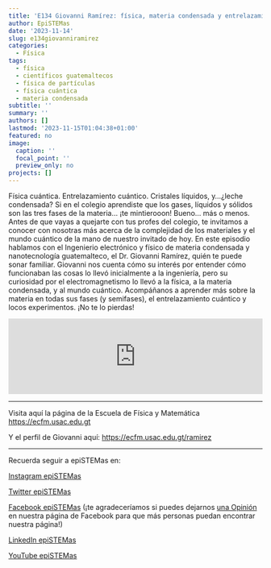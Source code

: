 ```yaml
---
title: 'E134 Giovanni Ramírez: física, materia condensada y entrelazamiento cuántico'
author: EpiSTEMas
date: '2023-11-14'
slug: e134giovanniramirez
categories:
  - Física
tags:
  - física
  - científicos guatemaltecos
  - física de partículas
  - física cuántica
  - materia condensada
subtitle: ''
summary: ''
authors: []
lastmod: '2023-11-15T01:04:38+01:00'
featured: no
image:
  caption: ''
  focal_point: ''
  preview_only: no
projects: []
---
```


Física cuántica. Entrelazamiento cuántico. Cristales líquidos, y…¿leche condensada? Si en el colegio aprendiste que los gases, líquidos y sólidos son las tres fases de la materia… ¡te mintierooon! Bueno… más o menos. Antes de que vayas a quejarte con tus profes del colegio, te invitamos a conocer con nosotras más acerca de la complejidad de los materiales y el mundo cuántico de la mano de nuestro invitado de hoy. En este episodio hablamos con el Ingenierio electrónico y físico de materia condensada y nanotecnología guatemalteco, el Dr. Giovanni Ramírez, quién te puede sonar familiar. Giovanni nos cuenta cómo su interés por entender cómo funcionaban las cosas lo llevó inicialmente a la ingeniería, pero su curiosidad por el electromagnetismo lo llevó a la física, a la materia condensada, y al mundo cuántico. Acompáñanos a aprender más sobre la materia en todas sus fases (y semifases), el entrelazamiento cuántico y locos experimentos. ¡No te lo pierdas!


<iframe title="Giovanni Ramírez: física, materia condensada y entrelazamiento cuántico" allowtransparency="true" height="150" width="100%" style="border: none; min-width: min(100%, 430px);height:150px;" scrolling="no" data-name="pb-iframe-player" src="https://www.podbean.com/player-v2/?from=embed&i=6earb-14fb898-pb&share=1&download=0&fonts=Arial&skin=1b1b1b&font-color=auto&rtl=0&logo_link=episode_page&btn-skin=956f46&size=150" loading="lazy"></iframe>


- - -




Visita aquí la página de la Escuela de Física y Matemática
https://ecfm.usac.edu.gt


Y el perfil de Giovanni aquí:
https://ecfm.usac.edu.gt/ramirez



- - - - -

Recuerda seguir a epiSTEMas en:

[Instagram epiSTEMas](https://www.instagram.com/epistemas/)  

[Twitter epiSTEMas](https://twitter.com/epiSTEMas_Pod)

[Facebook epiSTEMas](https://www.facebook.com/epiSTEMasPod) (¡te agradeceríamos si puedes dejarnos [una Opinión](https://www.facebook.com/epiSTEMasPod/reviews/) en nuestra página de Facebook para que más personas puedan encontrar nuestra página!)

[LinkedIn epiSTEMas](https://www.linkedin.com/company/epistemas-podcast/)

[YouTube epiSTEMas](https://www.youtube.com/@epistemaspodcast)